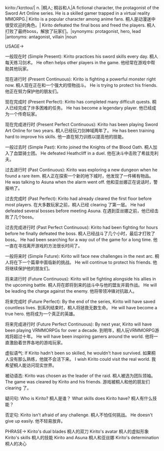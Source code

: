kirito:/ˈkɪrɪtoʊ/| n. |桐人; 桐谷和人|A fictional character, the protagonist of the Sword Art Online series. He is a skilled gamer trapped in a virtual reality MMORPG.| Kirito is a popular character among anime fans. 桐人是动漫迷中很受欢迎的角色。| Kirito defeated the final boss and freed the players. 桐人打败了最终boss，解放了玩家们。|synonyms: protagonist, hero, lead |antonyms: antagonist, villain |noun

USAGE->

一般现在时 (Simple Present):
Kirito practices his sword skills every day. 桐人每天练习剑术。
He often helps other players in the game. 他经常在游戏中帮助其他玩家。

现在进行时 (Present Continuous):
Kirito is fighting a powerful monster right now. 桐人现在正在和一个强大的怪物战斗。
He is trying to protect his friends. 他正在努力保护他的朋友们。

现在完成时 (Present Perfect):
Kirito has completed many difficult quests. 桐人已经完成了许多困难的任务。
He has become a legendary player. 他已经成为一个传奇玩家。

现在完成进行时 (Present Perfect Continuous):
Kirito has been playing Sword Art Online for two years. 桐人已经玩刀剑神域两年了。
He has been training hard to improve his skills. 他一直在努力训练以提高他的技能。


一般过去时 (Simple Past):
Kirito joined the Knights of the Blood Oath. 桐人加入了血盟骑士团。
He defeated Heathcliff in a duel. 他在决斗中击败了希兹克利夫。


过去进行时 (Past Continuous):
Kirito was exploring a new dungeon when he found a rare item. 桐人正在探索一个新的地下城时，他发现了一件稀有物品。
He was talking to Asuna when the alarm went off.  他和亚丝娜正在说话时，警报响了。

过去完成时 (Past Perfect):
Kirito had already cleared the first floor before most players. 在大多数玩家之前，桐人已经 clearing 了第一层。
He had defeated several bosses before meeting Asuna. 在遇到亚丝娜之前，他已经击败了几个boss。

过去完成进行时 (Past Perfect Continuous):
Kirito had been fighting for hours before he finally defeated the boss. 桐人已经战斗了几个小时，最后才打败了boss。
He had been searching for a way out of the game for a long time.  他一直在寻找离开游戏的方法很长时间了。


一般将来时 (Simple Future):
Kirito will face new challenges in the next arc. 桐人将在下一个篇章中面临新的挑战。
He will continue to protect his friends. 他将继续保护他的朋友们。

将来进行时 (Future Continuous):
Kirito will be fighting alongside his allies in the upcoming battle. 桐人将在即将到来的战斗中与他的盟友并肩作战。
He will be leading the charge against the enemy. 他将带领冲锋对抗敌人。

将来完成时 (Future Perfect):
By the end of the series, Kirito will have saved countless lives. 到系列结束时，桐人将拯救无数生命。
He will have become a true hero. 他将成为一个真正的英雄。


将来完成进行时 (Future Perfect Continuous):
By next year, Kirito will have been playing VRMMORPGs for over a decade. 到明年，桐人玩VRMMORPG游戏将超过十年。
He will have been inspiring gamers around the world. 他将一直激励着世界各地的游戏玩家。


虚拟语气:
If Kirito hadn't been so skilled, he wouldn't have survived. 如果桐人没有那么熟练，他就不会活下来。
I wish Kirito could visit the real world. 我希望桐人能访问现实世界。

被动语态:
Kirito was chosen as the leader of the raid. 桐人被选为团队领袖。
The game was cleared by Kirito and his friends.  游戏被桐人和他的朋友们 clearing 了。

疑问句:
Who is Kirito? 桐人是谁？
What skills does Kirito have? 桐人有什么技能？

否定句:
Kirito isn't afraid of any challenge. 桐人不怕任何挑战。
He doesn't give up easily. 他不轻易放弃。




PHRASE->
Kirito's dual blades  桐人的双刀
Kirito's avatar 桐人的虚拟形象
Kirito's skills  桐人的技能
Kirito and Asuna  桐人和亚丝娜
Kirito's determination  桐人的决心


